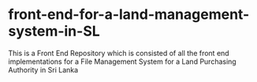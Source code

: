 # front-end-for-a-land-management-system-in-SL
 This is a Front End Repository which is consisted of all the front end implementations for a File Management System for a Land Purchasing Authority in Sri Lanka
